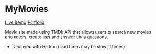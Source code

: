 # MyMovies

[Live Demo](https://mharvey-movies.herokuapp.com/)   [Portfolio](https://matthew-harvey.github.io/)

Movie site made using TMDb API that allows users to search new movies and actors, create lists and answer trivia questions.

- Deployed with Herkou (load times may be slow at times)

